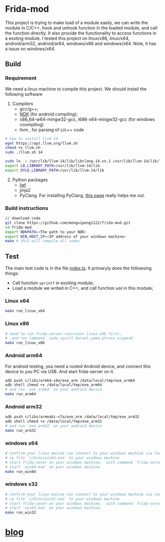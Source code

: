 # Frida-mod
This project is trying to make load of a module easily, we can write the module in C/C++, hook and unhook function in the loaded module, and call the function directly. It also procide the functionality to access functions in a exsting module. I  tested this project on linux/x86, linux/x64, android/arm32, android/ar64, windows/x86 and windows/x64. Note, it has a issue on windows/x64.
## Build
### Requirement
We need a linux machine to compile this project. We should install the following software 
1. Compilers
    - gcc/g++;
    - [NDK](https://developer.android.com/ndk/downloads) (for android compiling); 
    - x86_64-w64-mingw32-gcc, i686-x64-mingw32-gcc (for windows coompiling)
    - llvm , for parsing of c/c++ code
```bash
# how to install llvm 14 
wget https://apt.llvm.org/llvm.sh
chmod +x llvm.sh
sudo ./llvm.sh 14

sudo ln -s /usr/lib/llvm-14/lib/libclang-14.so.1 /usr/lib/llvm-14/lib/libclang.so
export LD_LIBRARY_PATH=/usr/lib/llvm-14/lib
export DYLD_LIBRARY_PATH=/usr/lib/llvm-14/lib
```
2. Python packages
    - [lief](https://lief-project.github.io/download/)
    - jinja2
    - PyClang. For installing PyClang, [this page](http://www.jeh-tech.com/python/pyclang.html) really helps me out. 

###  Build instructions
```bash
// download code 
git clone https://github.com/mengxipeng1122/frida-mod.git
cd frida-mod
export NDKPATH=<The path to your NDK>
export WIN_HOST_IP=<IP address of your windows machine>
make # this will compile all codes
```

## Test
The main test code is in the file [index.ts](https://github.com/mengxipeng1122/frida-mod/blob/master/index.ts). It primaryly does the followsing things:
- Call function `sprintf` in exsiting module;
- Load a module we writed in C++, and call function `add` in this module;
### Linux x64
```bash
make run_linux_x64
```
### Linux x86
```bash
# need to run frida-server-<version>-linux-x86 first, 
#  and run command `sudo sysctl kernel.yama.ptrace_scope=0`
make run_linux_x86
```
### Android arm64
For android testing, you need a rooted Android device, and connect this device to you PC via USB. And start frida-server on it.
```bash
adb push c/libs/arm64-v8a/exe_arm /data/local/tmp/exe_arm64
adb shell chmod +x /data/local/tmp/exe_arm64
# and run `exe_arm64` on your android device
make run_arm64
```
### Android arm32
```bash
adb push c/libs/armeabi-v7a/exe_arm /data/local/tmp/exe_arm32
adb shell chmod +x /data/local/tmp/exe_arm32
# and run `exe_arm32` on your android device
make run_arm32
```
### windows x64
```bash
# confirm your linux macine can connect to your windows machine via local netowrk.
# cp file `c/bins/win64.exe` to your windows machine
# start frida-sever on your windows machine,  with command `frida-server -l 0.0.0.0`
# start `win64.exe` on your windows machine.
make run_win64
```
### windows x32
```bash
# confirm your linux macine can connect to your windows machine via local netowrk.
# cp file `c/bins/win32.exe` to your windows machine
# start frida-sever on your windows machine,  with command `frida-server -l 0.0.0.0`
# start `win32.exe` on your windows machine.
make run_win32
```

# [blog](http://mengxipeng1122.github.io/2022/12/24/frida-mod-tutorial/)
